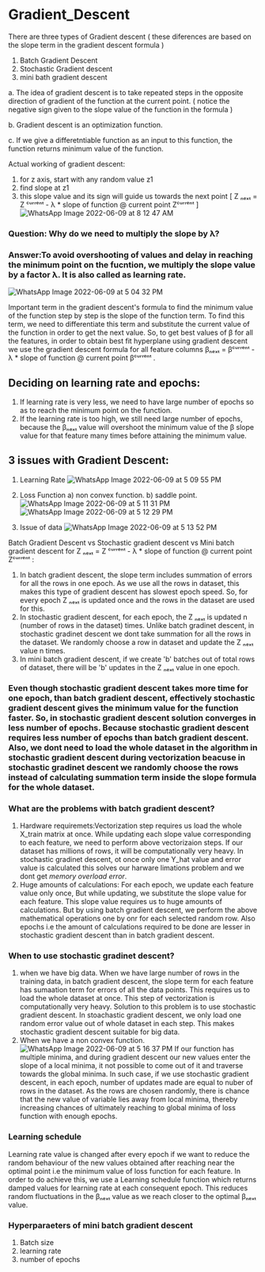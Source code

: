 # Gradient_Descent

There are three types of Gradient descent ( these diferences are based on the slope term in the gradient descent formula )
1. Batch Gradient Descent
2. Stochastic Gradient descent
3. mini bath gradient descent

a. The idea of gradient descent is to take repeated steps in the opposite direction of gradient of the function at the current point. ( notice the negative sign given to the slope value of the function in the formula ) 

b. Gradient descent is an optimization function. 

c. If we give a differetntiable function as an input to this function, the function returns minimum value of the function.


Actual working of gradient descent:
1. for z axis, start with any random value z1
2. find slope at z1
3. this slope value and its sign will guide us towards the next point     [ Z ₙₑₓₜ = Z ᶜᵘʳʳᵉⁿᵗ - λ * slope of function @ current point Zᶜᵘʳʳᵉⁿᵗ ] 
![WhatsApp Image 2022-06-09 at 8 12 47 AM](https://user-images.githubusercontent.com/92416952/172837805-178bddb5-c710-49e1-be19-c96abc5a6198.jpeg)


### Question: Why do we need to multiply the slope by λ?
### Answer:To avoid overshooting of values and delay in reaching the minimum point on the fucntion, we multiply the slope value by a factor λ. It is also called as learning rate.
![WhatsApp Image 2022-06-09 at 5 04 32 PM](https://user-images.githubusercontent.com/92416952/172838049-d0b7a655-d9eb-4fb7-b4ce-6731eab4b743.jpeg)


Important term in the gradient descent's formula to find the minimum value of the function step by step is the slope of the function term. To find this term, we need to differentiate this term and substitute the current value of the function in order to get the next value.
So, to get best values of β for all the features, in order to obtain best fit hyperplane using gradient descent we use the gradient descent formula for all feature columns  βₙₑₓₜ =  βᶜᵘʳʳᵉⁿᵗ - λ * slope of function @ current point βᶜᵘʳʳᵉⁿᵗ .

## Deciding on learning rate and epochs:
1. If learning rate is very less, we need to have large number of epochs so as to reach the minimum point on the function.
2. If the learning rate is too high, we still need large number of epochs, because the βₙₑₓₜ value will overshoot the minimum value of the β slope value for that feature      many times before attaining the minimum value.

## 3 issues with Gradient Descent:
1. Learning Rate
![WhatsApp Image 2022-06-09 at 5 09 55 PM](https://user-images.githubusercontent.com/92416952/172838400-a1088637-c072-4251-bdf0-9fdcd70f1be5.jpeg)

2. Loss Function a) non convex function. b) saddle point.
![WhatsApp Image 2022-06-09 at 5 11 31 PM](https://user-images.githubusercontent.com/92416952/172838556-998b8e7b-7f92-4231-98d0-4a5b9deb8a23.jpeg)
![WhatsApp Image 2022-06-09 at 5 12 29 PM](https://user-images.githubusercontent.com/92416952/172838754-1f28d151-9e25-4191-8a96-16ee853189db.jpeg)

3. Issue of data
![WhatsApp Image 2022-06-09 at 5 13 52 PM](https://user-images.githubusercontent.com/92416952/172838901-2852abb0-9c02-4c15-a9de-4d544ea143a6.jpeg)


Batch Gradient Descent vs Stochastic gradient descent vs Mini batch gradient descent
for Z ₙₑₓₜ = Z ᶜᵘʳʳᵉⁿᵗ - λ * slope of function @ current point Zᶜᵘʳʳᵉⁿᵗ :
1. In batch gradient descent, the slope term includes summation of errors for all the rows in one epoch. As we use all the rows in dataset, this makes this type of gradient descent has slowest epoch speed. So, for every epoch Z ₙₑₓₜ is updated once and the rows in the dataset are used for this.
2. In stochastic gradient descent, for each epoch, the Z ₙₑₓₜ is updated n (number of rows in the dataset) times. Unlike batch gradinet descent, in stochastic gradinet descent we dont take summation for all the rows in the dataset. We randomly choose a row in dataset and update the Z ₙₑₓₜ value n times.
3. In mini batch gradient descent, if we create 'b' batches out of total rows of dataset, there will be 'b' updates in the Z ₙₑₓₜ value in one epoch.

### Even though stochastic gradient descent takes more time for one epoch, than batch gradient descent, effectively stochastic gradient descent gives the minimum value for the function faster. So, in stochastic gradient descent solution converges in less number of epochs. Because stochastic gradient descent requires less number of epochs than batch gradient descent. Also, we dont need to load the whole dataset in the algorithm in stochastic gradient descent during vectorization beacuse in stochastic gradinet descent we randomly choose the rows instead of calculating summation term inside the slope formula for the whole dataset. 

### What are the problems with batch gradient descent?
1. Hardware requiremets:Vectorization step requires us load the whole X_train matrix at once. While updating each slope value corresponding to each feature, we need to perform above vectorizaion steps. If our dataset has millions of rows, it will be computationally very heavy. In stochastic gradinet descent, ot once only one Y_hat value and error value is calculated this solves our harware limations problem and we dont get *memory overload error*.
2. Huge amounts of calculations: For each epoch, we update each feature value only once, But while updating, we substitute the slope value for each feature. This slope value requires us to huge amounts of calculations. But by using batch gradient descent, we perform the above mathematical operations one by onr for each selected random row. Also epochs i.e the amount of calculations required to be done are lesser in stochastic gradient descent than in batch gradient descent.

### When to use stochastic gradinet descent?
1. when we have big data.
When we have large number of rows in the training data, in batch gradient descent, the slope term for each feature has sumaation term for errors of all the data points. This requires us to load the whole dataset at once. This step of vectorization is computationally very heavy. Solution to this problem is to use stochastic gradient descent. In stoachastic gradient descent, we only load one random error value out of whole dataset in each step. This makes stochastic gradient descent suitable for big data. 
2. When we have a non convex function.
![WhatsApp Image 2022-06-09 at 5 16 37 PM](https://user-images.githubusercontent.com/92416952/172839322-926998a0-4e26-435c-b8ea-67b5670803bc.jpeg)
If our function has multiple minima, and during gradient descent our new values enter the slope of a local minima, it not possible to come out of it and traverse towards the global minima. In such case, if we use stochastic gradient descent, in each epoch, number of updates made are equal to nuber of rows in the dataset. As the rows are chosen randomly, there is chance that the new value of variable lies away from local minima, thereby increasing chances of ultimately reaching to global minima of loss function with enough epochs.

### Learning schedule
Learning rate value is changed after every epoch if we want to reduce the random behaviour of the new values obtained after reaching near the optimal point i.e the minimum value of loss function for each feature. In order to do achieve this, we use a Learning schedule function which returns damped values for learning rate at each consequent epoch. This reduces random fluctuations in the  βₙₑₓₜ value as we reach closer to the optimal  βₙₑₓₜ value.

### Hyperparaeters of mini batch gradient descent
1. Batch size
2. learning rate
3. number of epochs

